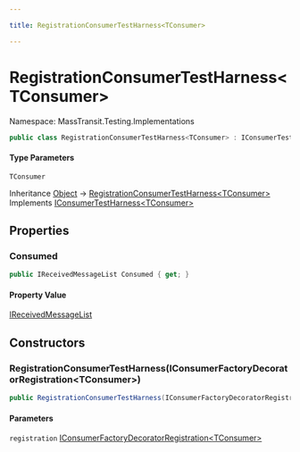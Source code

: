 ```yaml
---

title: RegistrationConsumerTestHarness<TConsumer>

---
```


# RegistrationConsumerTestHarness\<TConsumer\>

Namespace: MassTransit.Testing.Implementations

```csharp
public class RegistrationConsumerTestHarness<TConsumer> : IConsumerTestHarness<TConsumer>
```

#### Type Parameters

`TConsumer`<br/>

Inheritance [Object](https://learn.microsoft.com/en-us/dotnet/api/system.object) → [RegistrationConsumerTestHarness\<TConsumer\>](../masstransit-testing-implementations/registrationconsumertestharness-1)<br/>
Implements [IConsumerTestHarness\<TConsumer\>](../masstransit-testing/iconsumertestharness-1)

## Properties

### **Consumed**

```csharp
public IReceivedMessageList Consumed { get; }
```

#### Property Value

[IReceivedMessageList](../masstransit-testing/ireceivedmessagelist)<br/>

## Constructors

### **RegistrationConsumerTestHarness(IConsumerFactoryDecoratorRegistration\<TConsumer\>)**

```csharp
public RegistrationConsumerTestHarness(IConsumerFactoryDecoratorRegistration<TConsumer> registration)
```

#### Parameters

`registration` [IConsumerFactoryDecoratorRegistration\<TConsumer\>](../masstransit-dependencyinjection-registration/iconsumerfactorydecoratorregistration-1)<br/>
